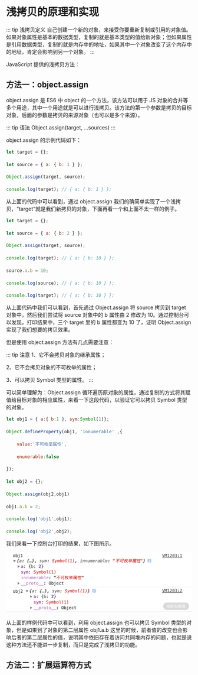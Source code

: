 # 浅拷贝的原理和实现

::: tip 浅拷贝定义
自己创建一个新的对象，来接受你要重新复制或引用的对象值。如果对象属性是基本的数据类型，复制的就是基本类型的值给新对象；但如果属性是引用数据类型，复制的就是内存中的地址，如果其中一个对象改变了这个内存中的地址，肯定会影响到另一个对象。
:::

JavaScript 提供的浅拷贝方法：

## 方法一：object.assign

object.assign 是 ES6 中 object 的一个方法，该方法可以用于 JS 对象的合并等多个用途，其中一个用途就是可以进行浅拷贝。该方法的第一个参数是拷贝的目标对象，后面的参数是拷贝的来源对象（也可以是多个来源）。

::: tip 语法
Object.assign(target, ...sources)
:::

object.assign 的示例代码如下：

```js
let target = {};

let source = { a: { b: 1 } };

Object.assign(target, source);

console.log(target); // { a: { b: 1 } };

```

从上面的代码中可以看到，通过 object.assign 我们的确简单实现了一个浅拷贝，“target”就是我们新拷贝的对象，下面再看一个和上面不太一样的例子。

```js
let target = {};

let source = { a: { b: 2 } };

Object.assign(target, source);

console.log(target); // { a: { b: 10 } }; 

source.a.b = 10; 

console.log(source); // { a: { b: 10 } }; 

console.log(target); // { a: { b: 10 } };

```

从上面代码中我们可以看到，首先通过 Object.assign 将 source 拷贝到 target 对象中，然后我们尝试将 source 对象中的 b 属性由 2 修改为 10。通过控制台可以发现，打印结果中，三个 target 里的 b 属性都变为 10 了，证明 Object.assign 实现了我们想要的拷贝效果。

但是使用 object.assign 方法有几点需要注意：

::: tip 注意
1、它不会拷贝对象的继承属性；

2、它不会拷贝对象的不可枚举的属性；

3、可以拷贝 Symbol 类型的属性。
:::

可以简单理解为：Object.assign 循环遍历原对象的属性，通过复制的方式将其赋值给目标对象的相应属性，来看一下这段代码，以验证它可以拷贝 Symbol 类型的对象。

```js
let obj1 = { a:{ b:1 }, sym:Symbol(1)}; 

Object.defineProperty(obj1, 'innumerable' ,{

    value:'不可枚举属性',

    enumerable:false

});

let obj2 = {};

Object.assign(obj2,obj1)

obj1.a.b = 2;

console.log('obj1',obj1);

console.log('obj2',obj2);

```

我们来看一下控制台打印的结果，如下图所示。

![Image text](../../.vuepress/public/js/cornerstone/deepCopy/01.png)

从上面的样例代码中可以看到，利用 object.assign 也可以拷贝 Symbol 类型的对象，但是如果到了对象的第二层属性 obj1.a.b 这里的时候，前者值的改变也会影响后者的第二层属性的值，说明其中依旧存在着访问共同堆内存的问题，也就是说这种方法还不能进一步复制，而只是完成了浅拷贝的功能。

## 方法二：扩展运算符方式
